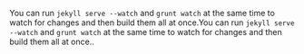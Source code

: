 You can run `jekyll serve --watch` and `grunt watch` at the same time to watch for changes and then build them all at once.You can run `jekyll serve --watch` and `grunt watch` at the same time to watch for changes and then build them all at once..